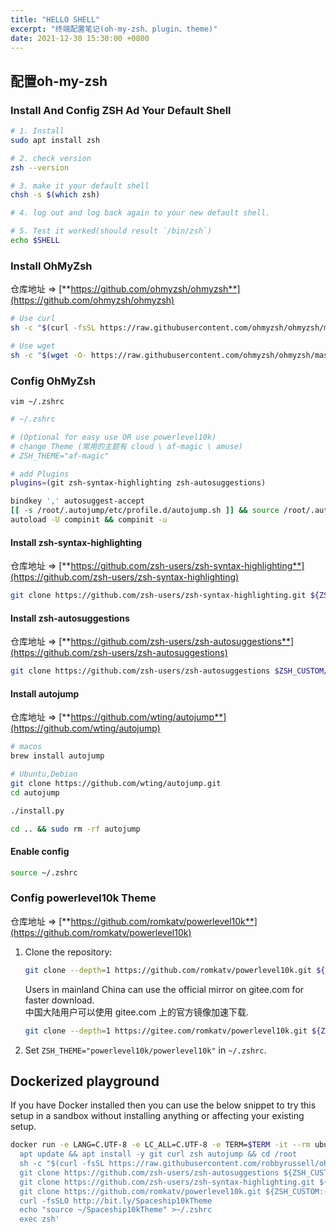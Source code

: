 ```yaml
---
title: "HELLO SHELL"
excerpt: "终端配置笔记(oh-my-zsh、plugin、theme)"
date: 2021-12-30 15:30:00 +0800
---
```


<!-- # Hello Shell -->

## 配置oh-my-zsh

### Install And Config ZSH Ad Your Default Shell
```sh
# 1. Install
sudo apt install zsh

# 2. check version
zsh --version

# 3. make it your default shell
chsh -s $(which zsh)

# 4. log out and log back again to your new default shell.

# 5. Test it worked(should result `/bin/zsh`)
echo $SHELL
```

### Install OhMyZsh

仓库地址 => [**https://github.com/ohmyzsh/ohmyzsh**](https://github.com/ohmyzsh/ohmyzsh)

```sh
# Use curl
sh -c "$(curl -fsSL https://raw.githubusercontent.com/ohmyzsh/ohmyzsh/master/tools/install.sh)"

# Use wget
sh -c "$(wget -O- https://raw.githubusercontent.com/ohmyzsh/ohmyzsh/master/tools/install.sh)"
```

### Config OhMyZsh

`vim ~/.zshrc`

```sh
# ~/.zshrc

# (Optional for easy use OR use powerlevel10k)
# change Theme (常用的主题有 cloud \ af-magic \ amuse)
# ZSH_THEME="af-magic" 

# add Plugins
plugins=(git zsh-syntax-highlighting zsh-autosuggestions)

bindkey ',' autosuggest-accept
[[ -s /root/.autojump/etc/profile.d/autojump.sh ]] && source /root/.autojump/etc/profile.d/autojump.sh
autoload -U compinit && compinit -u
```

#### Install zsh-syntax-highlighting
仓库地址 => [**https://github.com/zsh-users/zsh-syntax-highlighting**](https://github.com/zsh-users/zsh-syntax-highlighting)

```sh
git clone https://github.com/zsh-users/zsh-syntax-highlighting.git ${ZSH_CUSTOM:-~/.oh-my-zsh/custom}/plugins/zsh-syntax-highlighting
```

#### Install zsh-autosuggestions
仓库地址 => [**https://github.com/zsh-users/zsh-autosuggestions**](https://github.com/zsh-users/zsh-autosuggestions)

```sh
git clone https://github.com/zsh-users/zsh-autosuggestions $ZSH_CUSTOM/plugins/zsh-autosuggestions
```

#### Install autojump
仓库地址 => [**https://github.com/wting/autojump**](https://github.com/wting/autojump)

```sh
# macos
brew install autojump

# Ubuntu,Debian
git clone https://github.com/wting/autojump.git
cd autojump

./install.py

cd .. && sudo rm -rf autojump
```

#### Enable config

```sh
source ~/.zshrc
```
### Config powerlevel10k Theme

仓库地址 => [**https://github.com/romkatv/powerlevel10k**](https://github.com/romkatv/powerlevel10k)

1. Clone the repository:
    ```zsh
    git clone --depth=1 https://github.com/romkatv/powerlevel10k.git ${ZSH_CUSTOM:-$HOME/.oh-my-zsh/custom}/themes/powerlevel10k
    ```
    Users in mainland China can use the official mirror on gitee.com for faster download.<br>
    中国大陆用户可以使用 gitee.com 上的官方镜像加速下载.

    ```zsh
    git clone --depth=1 https://gitee.com/romkatv/powerlevel10k.git ${ZSH_CUSTOM:-$HOME/.oh-my-zsh/custom}/themes/powerlevel10k
    ```
2. Set `ZSH_THEME="powerlevel10k/powerlevel10k"` in `~/.zshrc`.

## Dockerized playground

If you have Docker installed then you can use the below snippet to try this setup in a sandbox without installing anything or affecting your existing setup.

```sh
docker run -e LANG=C.UTF-8 -e LC_ALL=C.UTF-8 -e TERM=$TERM -it --rm ubuntu bash -uexc '
  apt update && apt install -y git curl zsh autojump && cd /root
  sh -c "$(curl -fsSL https://raw.githubusercontent.com/robbyrussell/oh-my-zsh/master/tools/install.sh)" --skip-chsh --unattended
  git clone https://github.com/zsh-users/zsh-autosuggestions ${ZSH_CUSTOM:-~/.oh-my-zsh/custom}/plugins/zsh-autosuggestions
  git clone https://github.com/zsh-users/zsh-syntax-highlighting.git ${ZSH_CUSTOM:-~/.oh-my-zsh/custom}/plugins/zsh-syntax-highlighting
  git clone https://github.com/romkatv/powerlevel10k.git ${ZSH_CUSTOM:-~/.oh-my-zsh/custom}/themes/powerlevel10k
  curl -fsSLO http://bit.ly/Spaceship10kTheme
  echo "source ~/Spaceship10kTheme" >~/.zshrc
  exec zsh'
```
